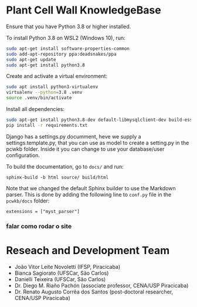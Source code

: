 # Plant Cell Wall KnowledgeBase

Ensure that you have Python 3.8 or higher installed.

To install Python 3.8 on WSL2 (Windows 10), run:

```bash
sudo apt-get install software-properties-common
sudo add-apt-repository ppa:deadsnakes/ppa
sudo apt-get update
sudo apt-get install python3.8
```

Create and activate a virtual environment:

```bash
sudo apt install python3-virtualenv
virtualenv --python=3.8 .venv
source .venv/bin/activate
```

Install all dependencies:

```bash
sudo apt-get install python3.8-dev default-libmysqlclient-dev build-essential python3.8-distutils
pip install -r requirements.txt
```
Django has a settings.py documment, heve we supply a settings.template.py, that you can use as model to create a setting.py in the pcwkb folder. Inside it you can change to use your database/user configuration.

To build the documentation, go to `docs/` and run:

```
sphinx-build -b html source/ build/html
```

Note that we changed the default Sphinx builder to use the Markdown parser. This is done by adding the following line to `conf.py` file in the `pcwkb/docs` folder:

```
extensions = ["myst_parser"]
```

### falar como rodar o site

# Reseach and Development Team
 
 * João Vitor Leite Novoletti (IFSP, Piracicaba)
 * Bianca Sagiorato (UFSCar, São Carlos)
 * Danielli Teixeira (UFSCar, São Carlos)
 * Dr. Diego M. Riaño Pachón (associate professor, CENA/USP Piracicaba)
 * Dr. Renato Augusto Corrêa dos Santos (post-doctoral researcher, CENA/USP Piracicaba)
